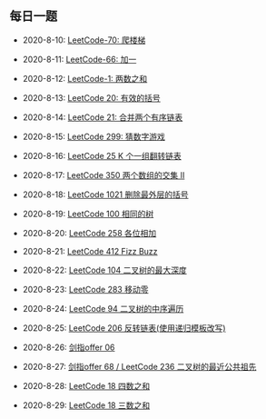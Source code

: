 ## 每日一题

* 2020-8-10:  [LeetCode-70: 爬楼梯](./leetcode.70.md)

* 2020-8-11:  [LeetCode-66: 加一](./leetcode.66.md)

* 2020-8-12: [LeetCode-1: 两数之和](./leetcode.1.md)

* 2020-8-13: [LeetCode 20: 有效的括号](./leetcode.20.md)

* 2020-8-14: [LeetCode 21: 合并两个有序链表](./leetcode.21.md)

* 2020-8-15: [LeetCode 299: 猜数字游戏](./leetcode.299.md)

* 2020-8-16: [LeetCode 25 K 个一组翻转链表](./leetcode.25.md)

* 2020-8-17: [LeetCode 350 两个数组的交集 II](./leetcode.350.md)

* 2020-8-18: [LeetCode 1021 删除最外层的括号](./leetcode.1021.md)

* 2020-8-19: [LeetCode 100 相同的树](./leetcode.100.md)

* 2020-8-20: [LeetCode 258 各位相加](./leetcode.258.md)

* 2020-8-21: [LeetCode 412 Fizz Buzz](./leetcode.412.md)

* 2020-8-22: [LeetCode 104 二叉树的最大深度](./leetcode.104.md)

* 2020-8-23: [LeetCode 283 移动零](./leetcode.283.md)

* 2020-8-24: [LeetCode 94 二叉树的中序遍历](../Week_02/Day2/README.md#1)

* 2020-8-25: [LeetCode 206 反转链表(使用递归模板改写)](./leetcode.206.md)

* 2020-8-26: [剑指offer 06 ](./offer.06.md)

* 2020-8-27: [剑指offer 68 / LeetCode 236 二叉树的最近公共祖先 ](../Week_03/Day3/README.md#1)

* 2020-8-28: [LeetCode 18 四数之和](../Week_02/Day1/README.md#4)

* 2020-8-29: [LeetCode 18 三数之和](../Week_01/Day2/README.md#4)
